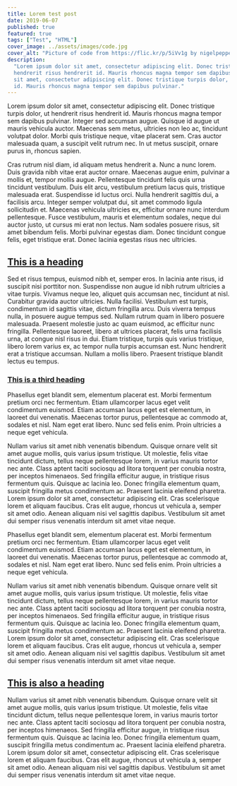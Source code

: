 ```yaml
---
title: Lorem test post
date: 2019-06-07
published: true
featured: true
tags: ["Test", "HTML"]
cover_image: ../assets/images/code.jpg
cover_alt: "Picture of code from https://flic.kr/p/5iVv1g by nigelpepper with licence of https://creativecommons.org/licenses/by/2.0/"
description:
  "Lorem ipsum dolor sit amet, consectetur adipiscing elit. Donec tristique turpis dolor, ut
  hendrerit risus hendrerit id. Mauris rhoncus magna tempor sem dapibus pulvinar.Lorem ipsum dolor
  sit amet, consectetur adipiscing elit. Donec tristique turpis dolor, ut hendrerit risus hendrerit
  id. Mauris rhoncus magna tempor sem dapibus pulvinar."
---
```


Lorem ipsum dolor sit amet, consectetur adipiscing elit. Donec tristique turpis dolor, ut hendrerit
risus hendrerit id. Mauris rhoncus magna tempor sem dapibus pulvinar. Integer sed accumsan augue.
Quisque id augue ut mauris vehicula auctor. Maecenas sem metus, ultricies non leo ac, tincidunt
volutpat dolor. Morbi quis tristique neque, vitae placerat sem. Cras auctor malesuada quam, a
suscipit velit rutrum nec. In ut metus suscipit, ornare purus in, rhoncus sapien.

Cras rutrum nisl diam, id aliquam metus hendrerit a. Nunc a nunc lorem. Duis gravida nibh vitae erat
auctor ornare. Maecenas augue enim, pulvinar a mollis et, tempor mollis augue. Pellentesque
tincidunt felis quis urna tincidunt vestibulum. Duis elit arcu, vestibulum pretium lacus quis,
tristique malesuada erat. Suspendisse id luctus orci. Nulla hendrerit sagittis dui, a facilisis
arcu. Integer semper volutpat dui, sit amet commodo ligula sollicitudin et. Maecenas vehicula
ultricies ex, efficitur ornare nunc interdum pellentesque. Fusce vestibulum, mauris et elementum
sodales, neque dui auctor justo, ut cursus mi erat non lectus. Nam sodales posuere risus, sit amet
bibendum felis. Morbi pulvinar egestas diam. Donec tincidunt congue felis, eget tristique erat.
Donec lacinia egestas risus nec ultricies.

## [This is a heading](#this-is-a-heading)

Sed et risus tempus, euismod nibh et, semper eros. In lacinia ante risus, id suscipit nisi porttitor
non. Suspendisse non augue id nibh rutrum ultricies a vitae turpis. Vivamus neque leo, aliquet quis
accumsan nec, tincidunt at nisl. Curabitur gravida auctor ultricies. Nulla facilisi. Vestibulum est
turpis, condimentum id sagittis vitae, dictum fringilla arcu. Duis viverra tempus nulla, in posuere
augue tempus sed. Nullam rutrum quam in libero posuere malesuada. Praesent molestie justo ac quam
euismod, ac efficitur nunc fringilla. Pellentesque laoreet, libero at ultrices placerat, felis urna
facilisis urna, at congue nisl risus in dui. Etiam tristique, turpis quis varius tristique, libero
lorem varius ex, ac tempor nulla turpis accumsan est. Nunc hendrerit erat a tristique accumsan.
Nullam a mollis libero. Praesent tristique blandit lectus eu tempus.

### [This is a third heading](#this-is-a-third-heading)

Phasellus eget blandit sem, elementum placerat est. Morbi fermentum pretium orci nec fermentum.
Etiam ullamcorper lacus eget velit condimentum euismod. Etiam accumsan lacus eget est elementum, in
laoreet dui venenatis. Maecenas tortor purus, pellentesque ac commodo at, sodales et nisl. Nam eget
erat libero. Nunc sed felis enim. Proin ultricies a neque eget vehicula.

Nullam varius sit amet nibh venenatis bibendum. Quisque ornare velit sit amet augue mollis, quis
varius ipsum tristique. Ut molestie, felis vitae tincidunt dictum, tellus neque pellentesque lorem,
in varius mauris tortor nec ante. Class aptent taciti sociosqu ad litora torquent per conubia
nostra, per inceptos himenaeos. Sed fringilla efficitur augue, in tristique risus fermentum quis.
Quisque ac lacinia leo. Donec fringilla elementum quam, suscipit fringilla metus condimentum ac.
Praesent lacinia eleifend pharetra. Lorem ipsum dolor sit amet, consectetur adipiscing elit. Cras
scelerisque lorem et aliquam faucibus. Cras elit augue, rhoncus ut vehicula a, semper sit amet odio.
Aenean aliquam nisi vel sagittis dapibus. Vestibulum sit amet dui semper risus venenatis interdum
sit amet vitae neque.

Phasellus eget blandit sem, elementum placerat est. Morbi fermentum pretium orci nec fermentum.
Etiam ullamcorper lacus eget velit condimentum euismod. Etiam accumsan lacus eget est elementum, in
laoreet dui venenatis. Maecenas tortor purus, pellentesque ac commodo at, sodales et nisl. Nam eget
erat libero. Nunc sed felis enim. Proin ultricies a neque eget vehicula.

Nullam varius sit amet nibh venenatis bibendum. Quisque ornare velit sit amet augue mollis, quis
varius ipsum tristique. Ut molestie, felis vitae tincidunt dictum, tellus neque pellentesque lorem,
in varius mauris tortor nec ante. Class aptent taciti sociosqu ad litora torquent per conubia
nostra, per inceptos himenaeos. Sed fringilla efficitur augue, in tristique risus fermentum quis.
Quisque ac lacinia leo. Donec fringilla elementum quam, suscipit fringilla metus condimentum ac.
Praesent lacinia eleifend pharetra. Lorem ipsum dolor sit amet, consectetur adipiscing elit. Cras
scelerisque lorem et aliquam faucibus. Cras elit augue, rhoncus ut vehicula a, semper sit amet odio.
Aenean aliquam nisi vel sagittis dapibus. Vestibulum sit amet dui semper risus venenatis interdum
sit amet vitae neque.

## [This is also a heading](#this-is-also-a-heading)

Nullam varius sit amet nibh venenatis bibendum. Quisque ornare velit sit amet augue mollis, quis
varius ipsum tristique. Ut molestie, felis vitae tincidunt dictum, tellus neque pellentesque lorem,
in varius mauris tortor nec ante. Class aptent taciti sociosqu ad litora torquent per conubia
nostra, per inceptos himenaeos. Sed fringilla efficitur augue, in tristique risus fermentum quis.
Quisque ac lacinia leo. Donec fringilla elementum quam, suscipit fringilla metus condimentum ac.
Praesent lacinia eleifend pharetra. Lorem ipsum dolor sit amet, consectetur adipiscing elit. Cras
scelerisque lorem et aliquam faucibus. Cras elit augue, rhoncus ut vehicula a, semper sit amet odio.
Aenean aliquam nisi vel sagittis dapibus. Vestibulum sit amet dui semper risus venenatis interdum
sit amet vitae neque.
